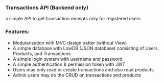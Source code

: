 <h3>Transactions API (Backend only)</h3>
a simple API to get transaction receipts only for registered users
<h3>Features:</h3>
<ul>
<li>Modularization with MVC design patter (without View)</li>
<li>A simple database with LowDB (JSON database) consisting of Users, Products, and Transactions</li>
<li>A simple login system with username and password</li>
<li>A simple authentication & permission token with JWT</li>
<li>Users may only read or create transactions and also read products</li>
<li>Admin users may do the CRUD on transactions and products</li>
</ul>
